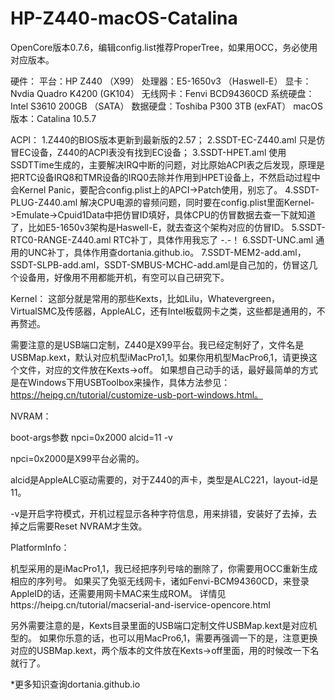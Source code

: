 # HP-Z440-macOS-Catalina

OpenCore版本0.7.6，编辑config.list推荐ProperTree，如果用OCC，务必使用对应版本。

硬件：
平台：HP Z440 （X99）
处理器：E5-1650v3 （Haswell-E）
显卡：Nvdia Quadro K4200 (GK104）
无线网卡：Fenvi BCD94360CD
系统硬盘：Intel S3610 200GB （SATA）
数据硬盘：Toshiba P300 3TB (exFAT）
macOS版本：Catalina 10.5.7

ACPI：
1.Z440的BIOS版本更新到最新版的2.57；
2.SSDT-EC-Z440.aml 只是仿冒EC设备，Z440的ACPI表没有找到EC设备；
3.SSDT-HPET.aml 使用SSDTTime生成的，主要解决IRQ中断的问题，对比原始ACPI表之后发现，原理是把RTC设备IRQ8和TMR设备的IRQ0去除并作用到HPET设备上，不然启动过程中会Kernel Panic，要配合config.plist上的APCI->Patch使用，别忘了。
4.SSDT-PLUG-Z440.aml 解决CPU电源的睿频问题，同时要在config.plist里面Kernel->Emulate->Cpuid1Data中把仿冒ID填好，具体CPU的仿冒数据去查一下就知道了，比如E5-1650v3架构是Haswell-E，就去查这个架构对应的仿冒ID。
5.SSDT-RTC0-RANGE-Z440.aml RTC补丁，具体作用我忘了 -.-！
6.SSDT-UNC.aml 通用的UNC补丁，具体作用查dortania.github.io。
7.SSDT-MEM2-add.aml，SSDT-SLPB-add.aml，SSDT-SMBUS-MCHC-add.aml是自己加的，仿冒这几个设备用，好像用不用都能开机，有空可以自己研究下。

Kernel：
这部分就是常用的那些Kexts，比如Lilu，Whatevergreen，VirtualSMC及传感器，AppleALC，还有Intel板载网卡之类，这些都是通用的，不再赘述。

需要注意的是USB端口定制，Z440是X99平台。我已经定制好了，文件名是USBMap.kext，默认对应机型iMacPro1,1。如果你用机型MacPro6,1，请更换这个文件，对应的文件放在Kexts->off。
  如果想自己动手的话，最好最简单的方式是在Windows下用USBToolbox来操作，具体方法参见：
https://heipg.cn/tutorial/customize-usb-port-windows.html。

NVRAM：

boot-args参数 npci=0x2000 alcid=11 -v

npci=0x2000是X99平台必需的。

alcid是AppleALC驱动需要的，对于Z440的声卡，类型是ALC221，layout-id是11。

-v是开启字符模式，开机过程显示各种字符信息，用来排错，安装好了去掉，去掉之后需要Reset NVRAM才生效。

PlatformInfo：
  
机型采用的是iMacPro1,1，我已经把序列号啥的删除了，你需要用OCC重新生成相应的序列号。
如果买了免驱无线网卡，诸如Fenvi-BCM94360CD，来登录AppleID的话，还需要用网卡MAC来生成ROM。
详情见https://heipg.cn/tutorial/macserial-and-iservice-opencore.html

  另外需要注意的是，Kexts目录里面的USB端口定制文件USBMap.kext是对应机型的。
  如果你乐意的话，也可以用MacPro6,1，需要再强调一下的是，注意更换对应的USBMap.kext，两个版本的文件放在Kexts->off里面，用的时候改一下名就行了。


*更多知识查询dortania.github.io
